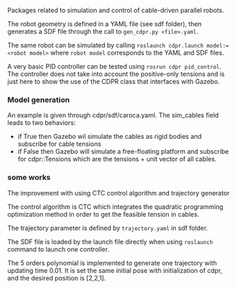 Packages related to simulation and control of cable-driven parallel robots.

The robot geometry is defined in a YAML file (see sdf folder), then generates a SDF file through the call to `gen_cdpr.py <file>.yaml`.

The same robot can be simulated by calling `roslaunch cdpr.launch model:=<robot model>` where `robot model` corresponds to the YAML and SDF files.

A very basic PID controller can be tested using `rosrun cdpr pid_control`. The controller does not take into account the positive-only tensions and is just here to show the use of the CDPR class that interfaces with Gazebo.

### Model generation

An example is given through cdpr/sdf/caroca.yaml. The sim_cables field leads to two behaviors: 
* if True then Gazebo wil simulate the cables as rigid bodies and subscribe for cable tensions
* if False then Gazebo will simulate a free-floating platform and subscribe for cdpr::Tensions which are the tensions + unit vector of all cables.

### some works
The improvement with using CTC control algorithm and trajectory generator

The control algorithm is CTC which integrates the quadratic programming optimization method in order to get the feasible tension in cables.

The trajectory parameter is defined by `trajectory.yaml` in sdf folder.

The SDF file is loaded by the launch file directly when using `roslaunch` command to launch one controller.

The 5 orders polynomial is implemented to generate one trajectory with updating time 0.01. It is set the same initial pose with initialization of cdpr, and the desired position is [2,2,1].

